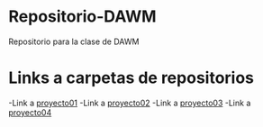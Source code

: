 # Repositorio-DAWM
 Repositorio para la clase de DAWM

 # Links a carpetas de repositorios
 -Link a [proyecto01](proyecto01)
 -Link a [proyecto02](proyecto02)
 -Link a [proyecto03](proyecto03)
 -Link a [proyecto04](proyecto04)

